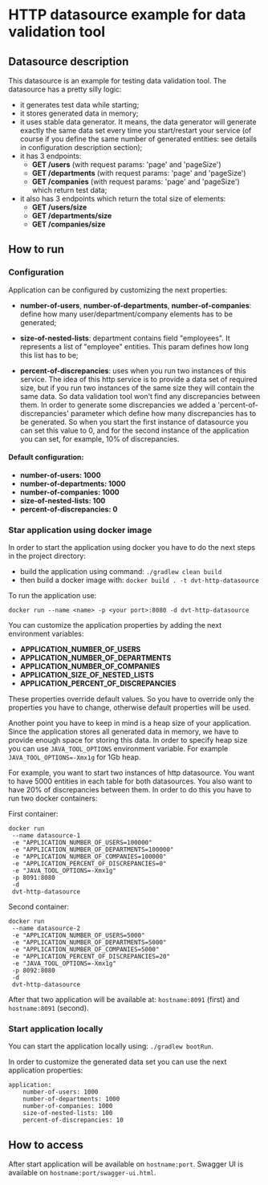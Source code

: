 # HTTP datasource example for data validation tool

## Datasource description

This datasource is an example for testing data validation tool. The datasource has a pretty silly logic:
- it generates test data while starting;
- it stores generated data in memory;
- it uses stable data generator. It means, the data generator will generate exactly the same data set every time you start/restart your service 
  (of course if you define the same number of generated entities: see details in configuration description section);
- it has 3 endpoints:
    - **GET /users** (with request params: 'page' and 'pageSize')
    - **GET /departments** (with request params: 'page' and 'pageSize')
    - **GET /companies** (with request params: 'page' and 'pageSize')
    which return test data;
- it also has 3 endpoints which return the total size of elements:
    - **GET /users/size**
    - **GET /departments/size**
    - **GET /companies/size**

## How to run

### Configuration

Application can be configured by customizing the next properties:
- **number-of-users**, **number-of-departments**, **number-of-companies**: define how many
  user/department/company elements has to be generated;

- **size-of-nested-lists**: department contains field "employees". It represents a list of "employee" entities.
  This param defines how long this list has to be;

- **percent-of-discrepancies**: uses when you run two instances of this service. The idea of this http service is to provide a data set of required size, but 
  if you run two instances of the same size they will contain the same data. So data validation tool won't find any
  discrepancies between them. In order to generate some discrepancies we added a 'percent-of-discrepancies' parameter which
  define how many discrepancies has to be generated. So when you start the first instance of datasource you can set this value to 0, and for the second
  instance of the application you can set, for example, 10% of discrepancies.
  
#### Default configuration:
- **number-of-users: 1000**
- **number-of-departments: 1000**
- **number-of-companies: 1000**
- **size-of-nested-lists: 100**
- **percent-of-discrepancies: 0**

### Star application using docker image

In order to start the application using docker you have to do the next steps in the project directory:
- build the application using command: `./gradlew clean build`
- then build a docker image with: `docker build . -t dvt-http-datasource`

To run the application use:

`docker run --name <name> -p <your port>:8080 -d dvt-http-datasource`

You can customize the application properties by adding the next environment variables:

- **APPLICATION_NUMBER_OF_USERS**
- **APPLICATION_NUMBER_OF_DEPARTMENTS**
- **APPLICATION_NUMBER_OF_COMPANIES**
- **APPLICATION_SIZE_OF_NESTED_LISTS**
- **APPLICATION_PERCENT_OF_DISCREPANCIES**

These properties override default values. So you have to override only the properties you have to change, otherwise default properties will be used. 

Another point you have to keep in mind is a heap size of your application. Since the application stores all generated data in memory, we have to provide
enough space for storing this data. In order to specify heap size you can use `JAVA_TOOL_OPTIONS` environment variable. For example `JAVA_TOOL_OPTIONS=-Xmx1g`
for 1Gb heap.

For example, you want to start two instances of http datasource. You want to have 5000 entities in each table for both datasources. You also want
to have 20% of discrepancies between them. In order to do this you have to run two docker containers:

First container:
```
docker run
 --name datasource-1
 -e "APPLICATION_NUMBER_OF_USERS=100000"
 -e "APPLICATION_NUMBER_OF_DEPARTMENTS=100000"
 -e "APPLICATION_NUMBER_OF_COMPANIES=100000"
 -e "APPLICATION_PERCENT_OF_DISCREPANCIES=0"
 -e "JAVA_TOOL_OPTIONS=-Xmx1g"
 -p 8091:8080
 -d
 dvt-http-datasource
```

Second container:
```
docker run
 --name datasource-2
 -e "APPLICATION_NUMBER_OF_USERS=5000"
 -e "APPLICATION_NUMBER_OF_DEPARTMENTS=5000"
 -e "APPLICATION_NUMBER_OF_COMPANIES=5000"
 -e "APPLICATION_PERCENT_OF_DISCREPANCIES=20"
 -e "JAVA_TOOL_OPTIONS=-Xmx1g"
 -p 8092:8080
 -d
 dvt-http-datasource
```

After that two application will be available at: `hostname:8091` (first) and `hostname:8091` (second).

### Start application locally

You can start the application locally using: `./gradlew bootRun`.

In order to customize the generated data set you can use the next application properties:

```
application:
    number-of-users: 1000
    number-of-departments: 1000
    number-of-companies: 1000
    size-of-nested-lists: 100
    percent-of-discrepancies: 10
```

## How to access

After start application will be available on `hostname:port`.
Swagger UI is available on `hostname:port/swagger-ui.html`.